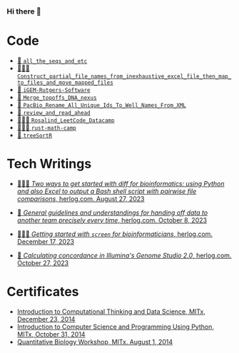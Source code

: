 ### Hi there 👋

<!--
**swajid/swajid** is a ✨ _special_ ✨ repository because its `README.md` (this file) appears on your GitHub profile.

Here are some ideas to get you started:

- 🔭 I’m currently working on ...
- 🌱 I’m currently learning ...
- 👯 I’m looking to collaborate on ...
- 🤔 I’m looking for help with ...
- 💬 Ask me about ...
- 📫 How to reach me: ...
- 😄 Pronouns: ...
- ⚡ Fun fact: ...
-->
# Code
* [📑 `all_the_seqs_and_etc`](https://github.com/swajid/all_the_seqs_and_etc)
* [👩🏻‍💻 `Construct_partial_file_names_from_inexhaustive_excel_file_then_map_to_files_and_move_mapped_files`](https://github.com/swajid/Construct_partial_file_names_from_inexhaustive_excel_file_then_map_to_files_and_move_mapped_files)
* [🧬 `iGEM-Rutgers-Software`](https://github.com/swajid/iGEM-Rutgers-Software)
* [🧬 `Merge_topoffs_DNA_nexus`](https://github.com/swajid/Merge_topoffs_DNA_nexus)
* [🧬 `PacBio_Rename_All_Unique_Ids_To_Well_Names_From_XML`](https://github.com/swajid/PacBio_Rename_All_Unique_Ids_To_Well_Names_From_XML)
* [📑 `review_and_read_ahead`](https://github.com/swajid/review_and_read_ahead)
* [👩🏻‍💻 `Rosalind_LeetCode_Datacamp`](https://github.com/swajid/Rosalind_LeetCode_Datacamp)
* [👩🏻‍💻 `rust-math-camp`](https://github.com/swajid/rust-math-camp)
* [🌳 `treeSortR`](https://github.com/swaijd-rtg/treeSortR)

# Tech Writings
* [👩🏻‍💻 *Two ways to get started with diff for bioinformatics: using Python and also Excel to output a Bash shell script with pairwise file comparisons,* herlog.com. August 27, 2023](https://www.herlog.com/two-ways-to-get-started-with-diff-for-bioinformatics-using-python-and-excel-to-output-a-shell-script-with-pairwise-comparisons/)
* [📑 *General guidelines and understandings for handing off data to another team precisely every time*, herlog.com. October 8, 2023](https://www.herlog.com/some-general-guidelines-and-understandings-for-handing-off-data-to-another-team-precisely-every-time/)
* [👩🏻‍💻 *Getting started with `screen` for bioinformaticians*, herlog.com. December 17, 2023](https://www.herlog.com/getting-started-with-screen-for-bioinformaticians/)

* [🧬 *Calculating concordance in Illumina's Genome Studio 2.0*, herlog.com. October 27, 2023](https://www.herlog.com/calculating-concordance-in-genomestudio-2-0/)

# Certificates
* [Introduction to Computational Thinking and Data Science, MITx, December 23, 2014](https://s3.amazonaws.com/verify.edx.org/downloads/3e60269af98e4422a80f6d1375d391f7/Certificate.pdf)
* [Introduction to Computer Science and Programming Using Python, MITx, October 31, 2014](https://s3.amazonaws.com/verify.edx.org/downloads/98d0824c8c5340d29fcc121b0596c87b/Certificate.pdf)
* [Quantitative Biology Workshop, MITx. August 1, 2014](https://s3.amazonaws.com/verify.edx.org/downloads/131c804ac0724b57bcabbb995c66cea0/Certificate.pdf)

